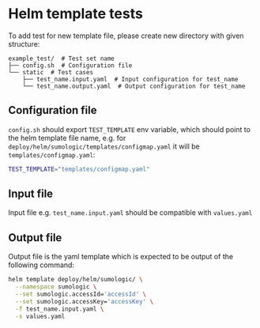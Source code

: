 # Helm template tests

To add test for new template file, please create new directory with given structure:

```text
example_test/  # Test set name
├── config.sh  # Configuration file
└── static  # Test cases
    ├── test_name.input.yaml  # Input configuration for test_name
    └── test_name.output.yaml  # Output configuration for test_name
```

## Configuration file

`config.sh` should export `TEST_TEMPLATE` env variable, which should point to the helm template
file name, e.g. for `deploy/helm/sumologic/templates/configmap.yaml` it will be `templates/configmap.yaml`:

```bash
TEST_TEMPLATE="templates/configmap.yaml"
```

## Input file

Input file e.g. `test_name.input.yaml` should be compatible with `values.yaml`

## Output file

Output file is the yaml template which is expected to be output of the following command:

```bash
helm template deploy/helm/sumologic/ \
  --namespace sumologic \
  --set sumologic.accessId='accessId' \
  --set sumologic.accessKey='accessKey' \
  -f test_name.input.yaml \
  -s values.yaml
```

